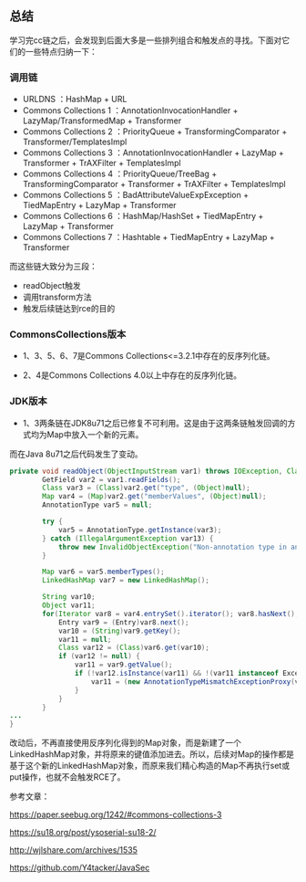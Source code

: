 ## 总结

学习完cc链之后，会发现到后面大多是一些排列组合和触发点的寻找。下面对它们的一些特点归纳一下：

### 调用链

- URLDNS ：HashMap + URL
- Commons Collections 1 ：AnnotationInvocationHandler + LazyMap/TransformedMap + Transformer
- Commons Collections 2 ：PriorityQueue + TransformingComparator + Transformer/TemplatesImpl
- Commons Collections 3 ：AnnotationInvocationHandler + LazyMap + Transformer + TrAXFilter + TemplatesImpl
- Commons Collections 4 ：PriorityQueue/TreeBag + TransformingComparator + Transformer + TrAXFilter + TemplatesImpl
- Commons Collections 5 ：BadAttributeValueExpException + TiedMapEntry + LazyMap + Transformer
- Commons Collections 6 ：HashMap/HashSet + TiedMapEntry + LazyMap + Transformer
- Commons Collections 7 ：Hashtable + TiedMapEntry + LazyMap + Transformer

而这些链大致分为三段：

- readObject触发
- 调用transform方法
- 触发后续链达到rce的目的

### CommonsCollections版本

- 1、3、5、6、7是Commons Collections<=3.2.1中存在的反序列化链。

- 2、4是Commons Collections 4.0以上中存在的反序列化链。

### JDK版本

- 1、3两条链在JDK8u71之后已修复不可利用。这是由于这两条链触发回调的方式均为Map中放⼊⼀个新的元素。

而在Java 8u71之后代码发生了变动。

```java
private void readObject(ObjectInputStream var1) throws IOException, ClassNotFoundException {
        GetField var2 = var1.readFields();
        Class var3 = (Class)var2.get("type", (Object)null);
        Map var4 = (Map)var2.get("memberValues", (Object)null);
        AnnotationType var5 = null;

        try {
            var5 = AnnotationType.getInstance(var3);
        } catch (IllegalArgumentException var13) {
            throw new InvalidObjectException("Non-annotation type in annotation serial stream");
        }

        Map var6 = var5.memberTypes();
        LinkedHashMap var7 = new LinkedHashMap();

        String var10;
        Object var11;
        for(Iterator var8 = var4.entrySet().iterator(); var8.hasNext(); var7.put(var10, var11)) {
            Entry var9 = (Entry)var8.next();
            var10 = (String)var9.getKey();
            var11 = null;
            Class var12 = (Class)var6.get(var10);
            if (var12 != null) {
                var11 = var9.getValue();
                if (!var12.isInstance(var11) && !(var11 instanceof ExceptionProxy)) {
                    var11 = (new AnnotationTypeMismatchExceptionProxy(var11.getClass() + "[" + var11 + "]")).setMember((Method)var5.members().get(var10));
                }
            }
        }
...
}
```

改动后，不再直接使用反序列化得到的Map对象，而是新建了一个LinkedHashMap对象，并将原来的键值添加进去。所以，后续对Map的操作都是基于这个新的LinkedHashMap对象，而原来我们精心构造的Map不再执行set或put操作，也就不会触发RCE了。





参考文章：

https://paper.seebug.org/1242/#commons-collections-3

https://su18.org/post/ysoserial-su18-2/

http://wjlshare.com/archives/1535

https://github.com/Y4tacker/JavaSec
